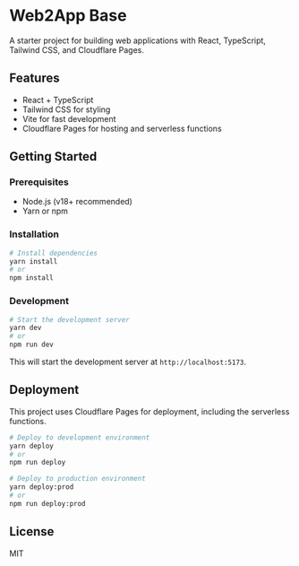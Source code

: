 # Web2App Base

A starter project for building web applications with React, TypeScript, Tailwind CSS, and Cloudflare Pages.

## Features

- React + TypeScript
- Tailwind CSS for styling
- Vite for fast development
- Cloudflare Pages for hosting and serverless functions

## Getting Started

### Prerequisites

- Node.js (v18+ recommended)
- Yarn or npm

### Installation

```bash
# Install dependencies
yarn install
# or
npm install
```

### Development

```bash
# Start the development server
yarn dev
# or
npm run dev
```

This will start the development server at `http://localhost:5173`.

## Deployment

This project uses Cloudflare Pages for deployment, including the serverless functions.

```bash
# Deploy to development environment
yarn deploy
# or
npm run deploy

# Deploy to production environment
yarn deploy:prod
# or
npm run deploy:prod
```

## License

MIT
